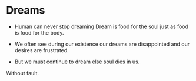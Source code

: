 # Dreams
- Human can never stop dreaming Dream is food for the soul just as food is food for the body.

- We often see during our existence our dreams are disappointed and our desires are frustrated.

- But we must continue to dream else soul dies in us.

Without fault.


